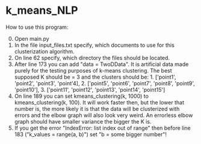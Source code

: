 # k_means_NLP

How to use this program:

0. Open main.py
1. In the file input_files.txt specify, which documents to use for this clusterization algorithm.
2. On line 62 specify, which directory the files should be located.
3. After line 173 you can add "data = TwoDData". It is artificial data made purely for the testing purposes of k-means clustering. The best supposed K should be = 3 and the clusters should be: 1. ['point1', 'point2', 'point3', 'point'4], 2. ['point5', 'point6', 'point7', 'point8', 'point9', 'point10'], 3. ['point11', 'point12', 'point13', 'point14', 'point15']
4. On line 189 you can set kmeans_clustering(k, 1000) to kmeans_clustering(k, 100). It will work faster then, but the lower that number is, the more likely it is that the data will be clusterized with errors and the elbow graph will also look very weird. An errorless elbow graph should have smaller variance the bigger the K is.
5. If you get the error "IndexError: list index out of range" then before line 183 ("k_values = range(a, b)") set "b = some bigger number"!
